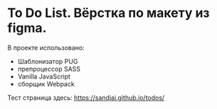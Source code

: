 # To Do List. Вёрстка по макету из figma.

В проекте использовано:

- Шаблонизатор PUG
- препроцессор SASS
- Vanilla JavaScript
- сборщик Webpack

Тест страница здесь:
https://sandjai.github.io/todos/
